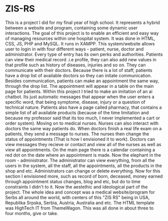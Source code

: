 # ZIS-RS 
This is a project I did for my final year of high school. It represents a hybrid between a website and program, containing some dynamic user interactions. The goal of this project is to enable an efficient and easy way of managing resources within one hospital system. It was done in HTML, CSS, JS, PHP and MySQL. It runs in XAMPP.
This system/website allows user to login in with four different ways - patient, nurse, doctor and administrator. Every type of entry has its own perks and authorities. 
Patients can view their medical record .i.e profile, they can also add new values in that profile such as history of diseases, injuries and so on. They can communicate with their doctors. Because there is a lot of staff, patients have a drop list of available doctors so they can initate communication. Besides communication, patients can make an appointment the same way, through the drop list. The appointment will appear in a table on the main page for patients. Within this project I tried to make an imitation of an ai chatbot. Its just automatic messages that appear when the user enters a specific word, that being symptome, disease, injury or a question of technical nature. Patients also have a page called pharmacy, that contains a simple list of all available products (because of the time limitation and because my professor said that its too much, I never implemented a cart or order system). Moving on to medical nurses. 
Nurses can also interact with doctors the same way patients do. When doctors finish a real life exam on a patients, they send a message to nurses. The nurses then change the status of appointments (That is how I envisioned it to work). 
Doctors can view messages they recieve or contact and view all of the nurses as well as view all appointments. On the main page there is a calendar containing a red dot on the date where an appointment is made.
Now the elephant in the room - administrator. The administrator can view everything, from all the users in the system, all the staff, all the appointments, all the products in the shop and etc. Administrators can change or delete everything. Now for this section I envisioned more, such as record of born, deceased, money earned through appointment status changes, blog and etc, but do to time constraints I didn't to it.
Now the aestethic and ideological part of the project. The whole idea and concept was a medical website/program for Serbs all around the world, with centers of this "ZIS RS" being in USA, Republika Srpska, Serbia, Austria, Australia and etc.
The HTML template was HighTech IT from ThemeWagon. 
This was all done in about three to four months, give or take. 


